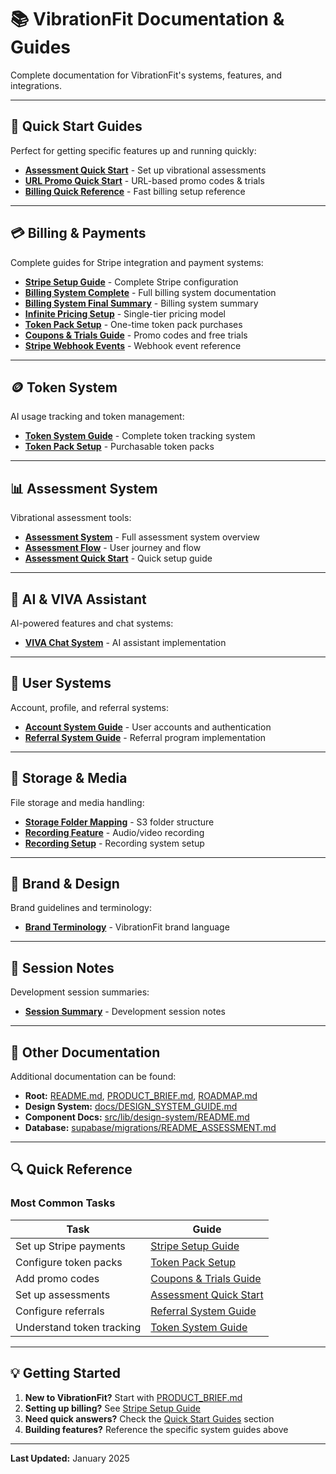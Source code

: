 # 📚 VibrationFit Documentation & Guides

Complete documentation for VibrationFit's systems, features, and integrations.

---

## 🚀 Quick Start Guides

Perfect for getting specific features up and running quickly:

- **[Assessment Quick Start](./ASSESSMENT_QUICK_START.md)** - Set up vibrational assessments
- **[URL Promo Quick Start](./URL_PROMO_QUICK_START.md)** - URL-based promo codes & trials
- **[Billing Quick Reference](./BILLING_QUICK_REFERENCE.md)** - Fast billing setup reference

---

## 💳 Billing & Payments

Complete guides for Stripe integration and payment systems:

- **[Stripe Setup Guide](./STRIPE_SETUP_GUIDE.md)** - Complete Stripe configuration
- **[Billing System Complete](./BILLING_SYSTEM_COMPLETE.md)** - Full billing system documentation
- **[Billing System Final Summary](./BILLING_SYSTEM_FINAL_SUMMARY.md)** - Billing system summary
- **[Infinite Pricing Setup](./INFINITE_PRICING_SETUP.md)** - Single-tier pricing model
- **[Token Pack Setup](./TOKEN_PACK_SETUP.md)** - One-time token pack purchases
- **[Coupons & Trials Guide](./COUPONS_AND_TRIALS_GUIDE.md)** - Promo codes and free trials
- **[Stripe Webhook Events](./STRIPE_WEBHOOK_EVENTS.md)** - Webhook event reference

---

## 🪙 Token System

AI usage tracking and token management:

- **[Token System Guide](./TOKEN_SYSTEM_GUIDE.md)** - Complete token tracking system
- **[Token Pack Setup](./TOKEN_PACK_SETUP.md)** - Purchasable token packs

---

## 📊 Assessment System

Vibrational assessment tools:

- **[Assessment System](./ASSESSMENT_SYSTEM.md)** - Full assessment system overview
- **[Assessment Flow](./ASSESSMENT_FLOW.md)** - User journey and flow
- **[Assessment Quick Start](./ASSESSMENT_QUICK_START.md)** - Quick setup guide

---

## 🤖 AI & VIVA Assistant

AI-powered features and chat systems:

- **[VIVA Chat System](./VIVA_CHAT_SYSTEM.md)** - AI assistant implementation

---

## 👤 User Systems

Account, profile, and referral systems:

- **[Account System Guide](./ACCOUNT_SYSTEM_GUIDE.md)** - User accounts and authentication
- **[Referral System Guide](./REFERRAL_SYSTEM_GUIDE.md)** - Referral program implementation

---

## 📁 Storage & Media

File storage and media handling:

- **[Storage Folder Mapping](./STORAGE_FOLDER_MAPPING.md)** - S3 folder structure
- **[Recording Feature](./RECORDING_FEATURE.md)** - Audio/video recording
- **[Recording Setup](./RECORDING_SETUP.md)** - Recording system setup

---

## 🎨 Brand & Design

Brand guidelines and terminology:

- **[Brand Terminology](./BRAND_TERMINOLOGY.md)** - VibrationFit brand language

---

## 📝 Session Notes

Development session summaries:

- **[Session Summary](./SESSION_SUMMARY.md)** - Development session notes

---

## 📂 Other Documentation

Additional documentation can be found:

- **Root:** [README.md](../README.md), [PRODUCT_BRIEF.md](../PRODUCT_BRIEF.md), [ROADMAP.md](../ROADMAP.md)
- **Design System:** [docs/DESIGN_SYSTEM_GUIDE.md](../docs/DESIGN_SYSTEM_GUIDE.md)
- **Component Docs:** [src/lib/design-system/README.md](../src/lib/design-system/README.md)
- **Database:** [supabase/migrations/README_ASSESSMENT.md](../supabase/migrations/README_ASSESSMENT.md)

---

## 🔍 Quick Reference

### Most Common Tasks

| Task | Guide |
|------|-------|
| Set up Stripe payments | [Stripe Setup Guide](./STRIPE_SETUP_GUIDE.md) |
| Configure token packs | [Token Pack Setup](./TOKEN_PACK_SETUP.md) |
| Add promo codes | [Coupons & Trials Guide](./COUPONS_AND_TRIALS_GUIDE.md) |
| Set up assessments | [Assessment Quick Start](./ASSESSMENT_QUICK_START.md) |
| Configure referrals | [Referral System Guide](./REFERRAL_SYSTEM_GUIDE.md) |
| Understand token tracking | [Token System Guide](./TOKEN_SYSTEM_GUIDE.md) |

---

## 💡 Getting Started

1. **New to VibrationFit?** Start with [PRODUCT_BRIEF.md](../PRODUCT_BRIEF.md)
2. **Setting up billing?** See [Stripe Setup Guide](./STRIPE_SETUP_GUIDE.md)
3. **Need quick answers?** Check the [Quick Start Guides](#-quick-start-guides) section
4. **Building features?** Reference the specific system guides above

---

**Last Updated:** January 2025


